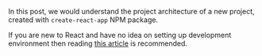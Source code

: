 In this post, we would understand the project architecture of a new project, created with `create-react-app` NPM package.

If you are new to React and have no idea on setting up development environment then reading [this article](/reactjs/getting-started-with-react) is recommended.
<!--stackedit_data:
eyJoaXN0b3J5IjpbMjAxNzUzMDg5NF19
-->